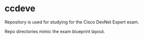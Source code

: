 # ccdeve

Repository is used for studying for the Cisco DevNet Expert exam.

Repo directories mimic the exam blueprint layout.
